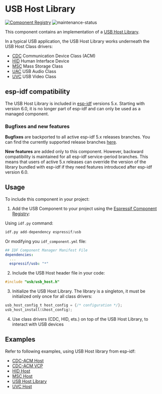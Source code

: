 # USB Host Library

[![Component Registry](https://components.espressif.com/components/espressif/usb/badge.svg)](https://components.espressif.com/components/espressif/usb)
![maintenance-status](https://img.shields.io/badge/maintenance-actively--developed-brightgreen.svg)

This component contains an implementation of a [USB Host Library](https://docs.espressif.com/projects/esp-idf/en/latest/esp32s2/api-reference/peripherals/usb_host.html).

In a typical USB application, the USB Host Library works underneath the USB Host Class drivers:
- [CDC](../class/cdc/) Communication Device Class (ACM)
- [HID](../class/hid/usb_host_hid/) Human Interface Device
- [MSC](../class/msc/usb_host_msc/) Mass Storage Class
- [UAC](../class/uac/usb_host_uac/) USB Audio Class
- [UVC](../class/uvc/usb_host_uvc/) USB Video Class

## esp-idf compatibility

The USB Host Library is included in [esp-idf](https://github.com/espressif/esp-idf/tree/release/v5.5/components/usb) versions 5.x. Starting with version 6.0, it is no longer part of esp-idf and can only be used as a managed component.

### Bugfixes and new features
**Bugfixes** are backported to all active esp-idf 5.x releases branches. You can find the currently supported release branches [here](https://github.com/espressif/esp-idf?tab=readme-ov-file#esp-idf-release-support-schedule).

**New features** are added only to this component. However, backward compatibility is maintained for all esp-idf service-period branches. This means that users of active 5.x releases can override the version of the library bundled with esp-idf if they need features introduced after esp-idf version 6.0.

## Usage

To include this component in your project:

1. Add the USB Component to your project using the [Espressif Component Registry](https://components.espressif.com/):

Using `idf.py` command:

```python
idf.py add-dependency espressif/usb
```
Or modifying you `idf_component.yml` file:

```yaml
## IDF Component Manager Manifest File
dependencies:
  ...
  espressif/usb: "*"
```

2. Include the USB Host header file in your code:

```c
#include "usb/usb_host.h"
```

3. Initialize the USB Host Library. The library is a singleton, it must be initialized only once for all class drivers:
```c
usb_host_config_t host_config = {/* configuration */};
usb_host_install(&host_config);
```

4. Use class drivers (CDC, HID, ets.) on top of the USB Host Library, to interact with USB devices


## Examples

Refer to following examples, using USB Host library from esp-idf:
- [CDC-ACM Host](https://github.com/espressif/esp-idf/tree/master/examples/peripherals/usb/host/cdc/cdc_acm_host)
- [CDC-ACM VCP](https://github.com/espressif/esp-idf/tree/master/examples/peripherals/usb/host/cdc/cdc_acm_vcp)
- [HID Host](https://github.com/espressif/esp-idf/tree/master/examples/peripherals/usb/host/hid)
- [MSC Host](https://github.com/espressif/esp-idf/tree/master/examples/peripherals/usb/host/msc)
- [USB Host Library](https://github.com/espressif/esp-idf/tree/master/examples/peripherals/usb/host/usb_host_lib)
- [UVC Host](https://github.com/espressif/esp-idf/tree/master/examples/peripherals/usb/host/uvc)

